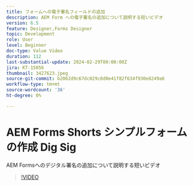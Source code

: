 ```yaml
---
title: フォームへの電子署名フィールドの追加
description: AEM Form への電子署名の追加について説明する短いビデオ
version: 6.5
feature: Designer,Forms Designer
topic: Development
role: User
level: Beginner
doc-type: Value Video
duration: 112
last-substantial-update: 2024-02-29T00:00:00Z
jira: KT-15056
thumbnail: 3427623.jpeg
source-git-commit: b2062d9c67dc029c8d0e41f82f634f930e8249a6
workflow-type: tm+mt
source-wordcount: '36'
ht-degree: 0%

---
```



# AEM Forms Shorts シンプルフォームの作成 Dig Sig

AEM Formsへのデジタル署名の追加について説明する短いビデオ

>[!VIDEO](https://video.tv.adobe.com/v/3427623/?learn=on)
